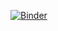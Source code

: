 [![Binder](https://mybinder.org/badge_logo.svg)](https://mybinder.org/v2/gh/doumazane/binder-crashcourse/HEAD)
